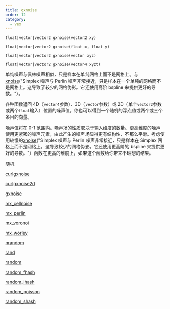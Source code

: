 ```yaml
---
title: gxnoise
order: 12
category:
  - vex
---
```


`float|vector|vector2 gxnoise(vector2 xy)`

`float|vector|vector2 gxnoise(float x, float y)`

`float|vector|vector2 gxnoise(vector xyz)`

`float|vector|vector2 gxnoise(vector4 xyzt)`

单纯噪声与佩林噪声相似，只是样本在单纯网格上而不是网格上。与[xnoise](xnoise.html)("Simplex 噪声与 Perlin 噪声非常接近，只是样本在一个单纯的网格而不是网格上。这导致了较少的网格伪影。它还使用高阶 bspline 来提供更好的导数。"）。

各种函数返回 4D（`vector4`参数）、3D（`vector`参数）或 2D（单个`vector2`参数或两个`float`输入）位置的噪声值。你也可以得到一个随机的浮点值或两个或三个条目的向量。

噪声值将在 0-1 范围内。噪声场的性质取决于输入维度的数量。更高维度的噪声使用更紧密的噪声元素，由此产生的噪声场显得更有结构性，不那么平滑。考虑使用较慢的[xnoise](xnoise.html)("Simplex 噪声与 Perlin 噪声非常接近，只是样本在 Simplex 网格上而不是网格上。这导致较少的网格伪影。它还使用更高阶的 bspline 来提供更好的导数。"）函数在更高的维度上，如果这个函数给你带来不理想的结果。

随机

[curlgxnoise](curlgxnoise.html)

[curlgxnoise2d](curlgxnoise2d.html)

[gxnoise](gxnoise.html)

[mx_cellnoise](mx_cellnoise.html)

[mx_perlin](mx_perlin.html)

[mx_voronoi](mx_voronoi.html)

[mx_worley](mx_worley.html)

[nrandom](nrandom.html)

[rand](rand.html)

[random](random.html)

[random_fhash](random_fhash.html)

[random_ihash](random_ihash.html)

[random_poisson](random_poisson.html)

[random_shash](random_shash.html)
